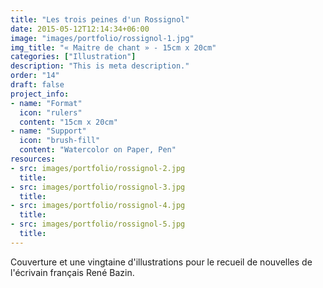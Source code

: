 ```yaml
---
title: "Les trois peines d'un Rossignol"
date: 2015-05-12T12:14:34+06:00
image: "images/portfolio/rossignol-1.jpg"
img_title: "« Maitre de chant » - 15cm x 20cm"
categories: ["Illustration"]
description: "This is meta description."
order: "14"
draft: false
project_info:
- name: "Format"
  icon: "rulers"
  content: "15cm x 20cm"
- name: "Support"
  icon: "brush-fill"
  content: "Watercolor on Paper, Pen"
resources:
- src: images/portfolio/rossignol-2.jpg
  title:
- src: images/portfolio/rossignol-3.jpg
  title:
- src: images/portfolio/rossignol-4.jpg
  title:
- src: images/portfolio/rossignol-5.jpg
  title:
---
```

Couverture et une vingtaine d'illustrations pour le recueil de nouvelles de l'écrivain français René Bazin.
